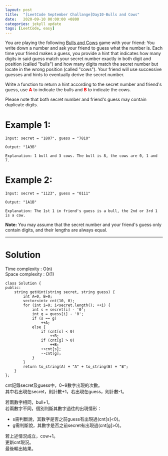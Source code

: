 ```yaml
---
layout: post
title:  "[LeetCode September Challange]Day10-Bulls and Cows"
date:   2020-09-10 00:00:00 +0800
categories: jekyll update
tags: [LeetCode, easy]
---
```

You are playing the following [Bulls and Cows](https://en.wikipedia.org/wiki/Bulls_and_Cows) game with your friend: You write down a number and ask your friend to guess what the number is. Each time your friend makes a guess, you provide a hint that indicates how many digits in said guess match your secret number exactly in both digit and position (called "bulls") and how many digits match the secret number but locate in the wrong position (called "cows"). Your friend will use successive guesses and hints to eventually derive the secret number.  

Write a function to return a hint according to the secret number and friend's guess, use **<font color="red">A</font>** to indicate the bulls and **<font color="red">B</font>** to indicate the cows.  

Please note that both secret number and friend's guess may contain duplicate digits.  

# Example 1:  
	Input: secret = "1807", guess = "7810"

	Output: "1A3B"

	Explanation: 1 bull and 3 cows. The bull is 8, the cows are 0, 1 and 7.

# Example 2:  
	Input: secret = "1123", guess = "0111"

	Output: "1A1B"

	Explanation: The 1st 1 in friend's guess is a bull, the 2nd or 3rd 1 is a cow.

**Note:** You may assume that the secret number and your friend's guess only contain digits, and their lengths are always equal.

______________________  

# Solution

Time complexity : O(n)  
Space complexity : O(1)

	class Solution {
	public:
	    string getHint(string secret, string guess) {
	        int A=0, B=0;
	        vector<int> cnt(10, 0);
	        for (int i=0; i<secret.length(); ++i) {
	            int s = secret[i] - '0';
	            int g = guess[i] - '0';
	            if (s == g)
	                ++A;
	            else {
	                if (cnt[s] < 0)
	                    ++B;
	                if (cnt[g] > 0)
	                    ++B;
	                ++cnt[s];
	                --cnt[g];
	            }
	        }
	        return to_string(A) + "A" + to_string(B) + "B";
	    }
	};

cnt記錄secret及guess中，0~9數字出現的次數。  
其中若出現在secret，則計數+1，若出現在guess，則計數-1。  

若兩數字相同，bull+1。  
若兩數字不同，個別判斷其數字過往的出現情形：
- s需判斷說，其數字是否之前guess有出現過(cnt[s]<0)。
- g需判斷說，其數字是否之前secret有出現過(cnt[g]>0)。

若上述情況成立，cow+1。  
更新cnt現況。  
最後輸出結果。